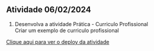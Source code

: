 
## Atividade 06/02/2024

1. Desenvolva a atividade Prática - Curriculo Profissional  
   Criar um exemplo de curriculo profissional

[Clique aqui para ver o deploy da atividade](https://thiagoosg.github.io/curriculo/)